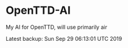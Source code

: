 # OpenTTD-AI
My AI for OpenTTD, will use primarily air

Latest backup: Sun Sep 29 06:13:01 UTC 2019

